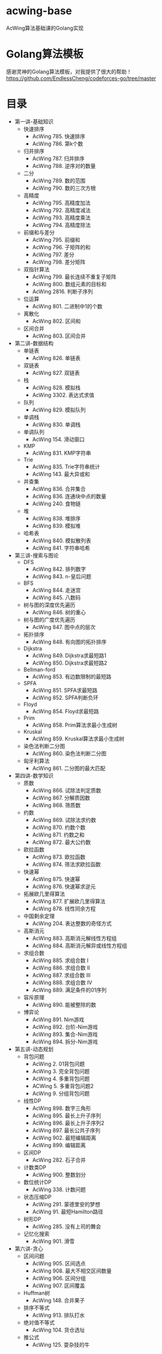 # acwing-base
AcWing算法基础课的Golang实现

# Golang算法模板
感谢灵神的Golang算法模板，对我提供了很大的帮助！   
https://github.com/EndlessCheng/codeforces-go/tree/master

# 目录
- 第一讲-基础知识
  - 快速排序
    - AcWing 785. 快速排序
    - AcWing 786. 第k个数
  - 归并排序
    - AcWing 787. 归并排序
    - AcWing 788. 逆序对的数量
  - 二分
    - AcWing 789. 数的范围
    - AcWing 790. 数的三次方根
  - 高精度
    - AcWing 795. 高精度加法
    - AcWing 792. 高精度减法
    - AcWing 793. 高精度乘法
    - AcWing 794. 高精度除法
  - 前缀和与差分
    - AcWing 795. 前缀和
    - AcWing 796. 子矩阵的和
    - AcWing 797. 差分
    - AcWing 798. 差分矩阵
  - 双指针算法
    - AcWing 799. 最长连续不重复子矩阵
    - AcWing 800. 数组元素的目标和
    - AcWing 2816. 判断子序列
  - 位运算
    - AcWing 801. 二进制中1的个数
  - 离散化
    - AcWing 802. 区间和
  - 区间合并
    - AcWing 803. 区间合并
- 第二讲-数据结构
  - 单链表
    - AcWing 826. 单链表
  - 双链表
    - AcWing 827. 双链表
  - 栈
    - AcWing 828. 模拟栈
    - AcWing 3302. 表达式求值
  - 队列
    - AcWing 829. 模拟队列
  - 单调栈
    - AcWing 830. 单调栈
  - 单调队列
    - AcWing 154. 滑动窗口
  - KMP
    - AcWing 831. KMP字符串
  - Trie
    - AcWing 835. Trie字符串统计
    - AcWing 143. 最大异或和
  - 并查集
    - AcWing 836. 合并集合
    - AcWing 836. 连通块中点的数量
    - AcWing 240. 食物链
  - 堆
    - AcWing 838. 堆排序
    - AcWing 839. 模拟堆
  - 哈希表
    - AcWing 840. 模拟散列表
    - AcWing 841. 字符串哈希
- 第三讲-搜索与图论
  - DFS
    - AcWing 842. 排列数字
    - AcWing 843. n-皇后问题
  - BFS
    - AcWing 844. 走迷宫
    - AcWing 845. 八数码
  - 树与图的深度优先遍历
    - AcWing 846. 树的重心
  - 树与图的广度优先遍历
    - AcWing 847. 图中点的层次
  - 拓扑排序
    - AcWing 848. 有向图的拓扑排序
  - Dijkstra
    - AcWing 849. Dijkstra求最短路1
    - AcWing 850. Dijkstra求最短路2
  - Bellman-ford
    - AcWing 853. 有边数限制的最短路
  - SPFA
    - AcWing 851. SPFA求最短路
    - AcWing 852. SPFA判断负环
  - Floyd
    - AcWing 854. Floyd求最短路
  - Prim
    - AcWing 858. Prim算法求最小生成树
  - Kruskal
    - AcWing 859. Kruskal算法求最小生成树
  - 染色法判断二分图
    - AcWing 860. 染色法判断二分图
  - 匈牙利算法
    - AcWing 861. 二分图的最大匹配
- 第四讲-数学知识
  - 质数
    - AcWing 866. 试除法判定质数
    - AcWing 867. 分解质因数
    - AcWing 868. 筛质数
  - 约数
    - AcWing 869. 试除法求约数
    - AcWing 870. 约数个数
    - AcWing 871. 约数之和
    - AcWing 872. 最大公约数
  - 欧拉函数
    - AcWing 873. 欧拉函数
    - AcWing 874. 筛法求欧拉函数
  - 快速幂
    - AcWing 875. 快速幂
    - AcWing 876. 快速幂求逆元
  - 拓展欧几里得算法
    - AcWing 877. 扩展欧几里得算法
    - AcWing 878. 线性同余方程
  - 中国剩余定理
    - AcWing 204. 表达整数的奇怪方式
  - 高斯消元
    - AcWing 883. 高斯消元解线性方程组
    - AcWing 884. 高斯消元解异或线性方程组
  - 求组合数
    - AcWing 885. 求组合数 I
    - AcWing 886. 求组合数 II
    - AcWing 887. 求组合数 III
    - AcWing 888. 求组合数 IV
    - AcWing 889. 满足条件的01序列
  - 容斥原理
    - AcWing 890. 能被整除的数
  - 博弈论
    - AcWing 891. Nim游戏
    - AcWing 892. 台阶-Nim游戏
    - AcWing 893. 集合-Nim游戏
    - AcWing 894. 拆分-Nim游戏
- 第五讲-动态规划
  - 背包问题
    - AcWing 2. 01背包问题
    - AcWing 3. 完全背包问题
    - AcWing 4. 多重背包问题
    - ACWing 5. 多重背包问题2
    - AcWing 9. 分组背包问题
  - 线性DP
    - AcWing 898. 数字三角形
    - AcWing 895. 最长上升子序列
    - AcWing 896. 最长上升子序列2
    - AcWing 897. 最长公共子序列
    - AcWing 902. 最短编辑距离
    - AcWing 899. 编辑距离
  - 区间DP
    - AcWing 282. 石子合并
  - 计数类DP
    - AcWing 900. 整数划分
  - 数位统计DP
    - AcWing 338. 计数问题
  - 状态压缩DP
    - AcWing 291. 蒙德里安的梦想
    - AcWing 91. 最短Hamilton路径
  - 树形DP
    - AcWing 285. 没有上司的舞会
  - 记忆化搜索
    - AcWing 901. 滑雪
- 第六讲-贪心
  - 区间问题
    - AcWing 905. 区间选点
    - AcWing 908. 最大不相交区间数量
    - AcWing 906. 区间分组
    - AcWing 907. 区间覆盖
  - Huffman树
    - AcWing 148. 合并果子
  - 排序不等式
    - AcWing 913. 排队打水
  - 绝对值不等式
    - AcWing 104. 货仓选址
  - 推公式
    - AcWing 125. 耍杂技的牛